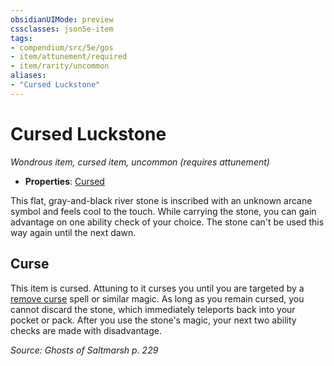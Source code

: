```yaml
---
obsidianUIMode: preview
cssclasses: json5e-item
tags:
- compendium/src/5e/gos
- item/attunement/required
- item/rarity/uncommon
aliases: 
- "Cursed Luckstone"
---
```

# Cursed Luckstone
*Wondrous item, cursed item, uncommon (requires attunement)*  

- **Properties**: [Cursed](2-Mechanics/CLI/rules/item-properties.md#Cursed%20Items)

This flat, gray-and-black river stone is inscribed with an unknown arcane symbol and feels cool to the touch. While carrying the stone, you can gain advantage on one ability check of your choice. The stone can't be used this way again until the next dawn.

## Curse

This item is cursed. Attuning to it curses you until you are targeted by a [remove curse](2-Mechanics/CLI/spells/remove-curse.md) spell or similar magic. As long as you remain cursed, you cannot discard the stone, which immediately teleports back into your pocket or pack. After you use the stone's magic, your next two ability checks are made with disadvantage.

*Source: Ghosts of Saltmarsh p. 229*